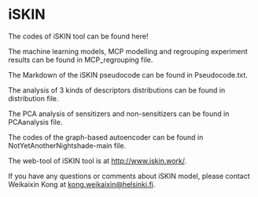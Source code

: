 # iSKIN
The codes of iSKIN tool can be found here!

The machine learning models, MCP modelling and regrouping experiment results can be found in MCP_regrouping file.

The Markdown of the iSKIN pseudocode can be found in Pseudocode.txt.

The analysis of 3 kinds of descriptors distributions can be found in distribution file.

The PCA analysis of sensitizers and non-sensitizers can be found in PCAanalysis file. 

The codes of the graph-based autoencoder can be found in NotYetAnotherNightshade-main file.

The web-tool of iSKIN tool is at http://www.iskin.work/.

If you have any questions or comments about iSKIN model, please contact Weikaixin Kong at kong.weikaixin@helsinki.fi.
